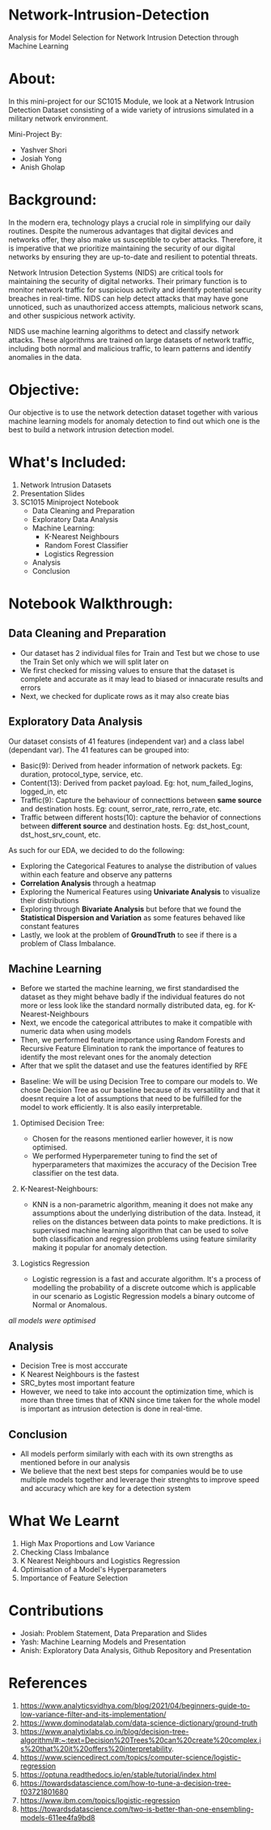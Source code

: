 # Network-Intrusion-Detection
Analysis for Model Selection for Network Intrusion Detection through Machine Learning

# About:

In this mini-project for our SC1015 Module, we look at a Network Intrusion Detection Dataset consisting of a wide variety of intrusions simulated in a military network environment. 

Mini-Project By:
* Yashver Shori
* Josiah Yong
* Anish Gholap

# Background:

In the modern era, technology plays a crucial role in simplifying our daily routines. Despite the numerous advantages that digital devices and networks offer, they also make us susceptible to cyber attacks. Therefore, it is imperative that we prioritize maintaining the security of our digital networks by ensuring they are up-to-date and resilient to potential threats.

Network Intrusion Detection Systems (NIDS) are critical tools for maintaining the security of digital networks. Their primary function is to monitor network traffic for suspicious activity and identify potential security breaches in real-time. NIDS can help detect attacks that may have gone unnoticed, such as unauthorized access attempts, malicious network scans, and other suspicious network activity.

NIDS use machine learning algorithms to detect and classify network attacks. These algorithms are trained on large datasets of network traffic, including both normal and malicious traffic, to learn patterns and identify anomalies in the data.

# Objective:

Our objective is to use the network detection dataset together with various machine learning models for anomaly detection to find out which one is the best to build a network intrusion detection model.

# What's Included:

1. Network Intrusion Datasets
2. Presentation Slides
3. SC1015 Miniproject Notebook
   * Data Cleaning and Preparation
   * Exploratory Data Analysis
   * Machine Learning:
        - K-Nearest Neighbours
        - Random Forest Classifier
        - Logistics Regression
   * Analysis
   * Conclusion


# Notebook Walkthrough:

## Data Cleaning and Preparation

* Our dataset has 2 individual files for Train and Test but we chose to use the Train Set only which we will split later on
* We first checked for missing values to ensure that the dataset is complete and accurate as it may lead to biased or innacurate results and errors
* Next, we checked for duplicate rows as it may also create bias

## Exploratory Data Analysis

Our dataset consists of 41 features (independent var) and a class label (dependant var). The 41 features can be grouped into:
   - Basic(9): Derived from header information of network packets. Eg: duration, protocol_type, service, etc.
   - Content(13): Derived from packet payload. Eg: hot, num_failed_logins, logged_in, etc
   - Traffic(9): Capture the behaviour of connecttions between  **same source** and destination hosts. Eg: count, serror_rate, rerro_rate, etc.
   - Traffic between different hosts(10):  capture the behavior of connections between **different source** and destination hosts. Eg: dst_host_count, dst_host_srv_count, etc.

As such for our EDA, we decided to do the following:
   - Exploring the Categorical Features to analyse the distribution of values within each feature and observe any patterns
   - **Correlation Analysis** through a heatmap
   - Exploring the Numerical Features using **Univariate Analysis** to visualize their distributions
   - Exploring through **Bivariate Analysis** but before that we found the **Statistical Dispersion and Variation** as some features behaved like constant features
   - Lastly, we look at the problem of **GroundTruth** to see if there is a problem of Class Imbalance.
 
## Machine Learning
   - Before we started the machine learning, we first standardised the dataset as they might behave badly if the individual features do not more or less look like the standard normally distributed data, eg. for K-Nearest-Neighbours
   - Next, we encode the categorical attributes to make it compatible with numeric data when using models
   - Then, we performed feature importance using Random Forests and Recursive Feature Elimination to rank the importance of features to identify the most relevant ones for the anomaly detection 
   - After that we split the dataset and use the features identified by RFE

   * Baseline: We will be using Decision Tree to compare our models to. We chose Decision Tree as our baseline because of its versatility and that it doesnt require a lot of assumptions that need to be fulfilled for the model to work efficiently. It is also easily interpretable.

   1. Optimised Decision Tree:
        - Chosen for the reasons mentioned earlier however, it is now optimised.
        - We performed Hyperparemeter tuning to find the set of hyperparameters that maximizes the accuracy of the Decision Tree classifier on the test data.
       
   2. K-Nearest-Neighbours:
        - KNN is a non-parametric algorithm, meaning it does not make any assumptions about the underlying distribution of the data. Instead, it relies on the distances between data points to make predictions. It is supervised machine learning algorithm that can be used to solve both classification and regression problems using feature similarity making it popular for anomaly detection.
   
   3. Logistics Regression 
        - Logistic regression is a fast and accurate algorithm. It's a process of modelling the probability of a discrete outcome which is applicable in our scenario as Logistic Regression models a binary outcome of Normal or Anomalous.

   *all models were optimised*

## Analysis
    
  - Decision Tree is most acccurate
  - K Nearest Neighbours is the fastest
  - SRC_bytes most important feature
  - However, we need to take into account the optimization time, which is more than three times that of KNN since time taken for the whole model is important as intrusion detection is done in real-time.

## Conclusion

  -  All models perform similarly with each with its own strengths as mentioned before in our analysis
  -  We believe that the next best steps for companies would be to use multiple models together and leverage their strenghts to improve speed and accuracy which are key for a detection system

# What We Learnt 

  1. High Max Proportions and Low Variance
  2. Checking Class Imbalance
  3. K Nearest Neighbours and Logistics Regression
  4. Optimisation of a Model's Hyperparameters
  5. Importance of Feature Selection

# Contributions
  
  * Josiah: Problem Statement, Data Preparation and Slides
  * Yash: Machine Learning Models and Presentation
  * Anish: Exploratory Data Analysis, Github Repository and Presentation

# References

  1. https://www.analyticsvidhya.com/blog/2021/04/beginners-guide-to-low-variance-filter-and-its-implementation/
  2. https://www.dominodatalab.com/data-science-dictionary/ground-truth
  3. https://www.analytixlabs.co.in/blog/decision-tree-algorithm/#:~:text=Decision%20Trees%20can%20create%20complex,is%20that%20it%20offers%20interpretability.
  4. https://www.sciencedirect.com/topics/computer-science/logistic-regression
  5. https://optuna.readthedocs.io/en/stable/tutorial/index.html
  6. https://towardsdatascience.com/how-to-tune-a-decision-tree-f03721801680
  7. https://www.ibm.com/topics/logistic-regression
  8. https://towardsdatascience.com/two-is-better-than-one-ensembling-models-611ee4fa9bd8
